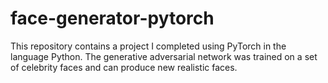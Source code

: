 # face-generator-pytorch
This repository contains a project I completed using PyTorch in the language Python. The generative adversarial network was trained on a set of celebrity faces and can produce new realistic faces.
